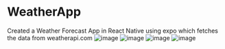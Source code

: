 # WeatherApp
Created a Weather Forecast App in React Native using expo which fetches the data from weatherapi.com
![image](https://github.com/gauravmad/WeatherApp/assets/103850488/d0fe5cc0-4fb5-48f8-a4f3-85324af1fd11)
![image](https://github.com/gauravmad/WeatherApp/assets/103850488/9db76cfc-4e0f-4471-bd85-21acd172a98f)
![image](https://github.com/gauravmad/WeatherApp/assets/103850488/3d4f6321-ed57-418c-bcd4-575ea2379713)
![image](https://github.com/gauravmad/WeatherApp/assets/103850488/25344016-dcce-429b-ba70-62e15dff9533)
